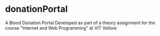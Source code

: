 # donationPortal
A Blood Donation Portal Developed as part of a theory assignment for the course "Internet and Web Programming" at VIT Vellore
